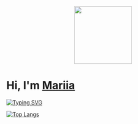 <div id="header" align="center">
  <img src="https://media.giphy.com/media/v1.Y2lkPWVjZjA1ZTQ3aXFiZ2trMjFmOGR4a3NibWwxNW42ZmpibHl2ZzJnaHZwYmY3anB5MiZlcD12MV9naWZzX3NlYXJjaCZjdD1n/PeOnYlW8AmjcQEc2bZ/giphy.gif" width="150"/>
</div>

# Hi, I'm [Mariia](https://t.me/marshrutkatg)

[![Typing SVG](https://readme-typing-svg.herokuapp.com?color=%b8b5bd&lines=Computer+science+MEPhI+student)](https://git.io/typing-svg)

[![Top Langs](https://github-readme-stats.vercel.app/api/top-langs/?username=mariiamonk&layout=compact)](https://github.com/mariiamonk/github-readme-stats) 

